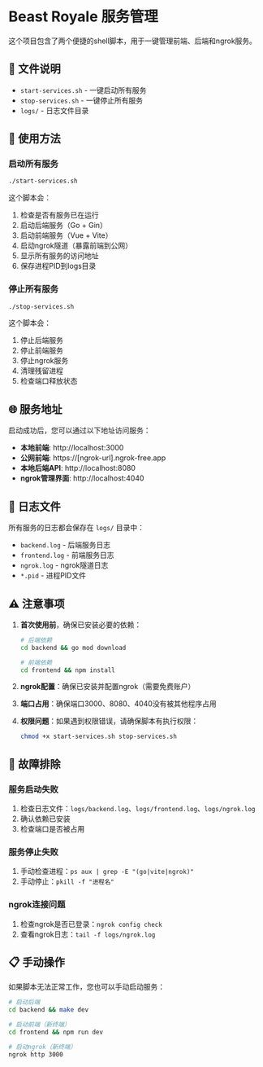 # Beast Royale 服务管理

这个项目包含了两个便捷的shell脚本，用于一键管理前端、后端和ngrok服务。

## 📁 文件说明

- `start-services.sh` - 一键启动所有服务
- `stop-services.sh` - 一键停止所有服务
- `logs/` - 日志文件目录

## 🚀 使用方法

### 启动所有服务
```bash
./start-services.sh
```

这个脚本会：
1. 检查是否有服务已在运行
2. 启动后端服务（Go + Gin）
3. 启动前端服务（Vue + Vite）
4. 启动ngrok隧道（暴露前端到公网）
5. 显示所有服务的访问地址
6. 保存进程PID到logs目录

### 停止所有服务
```bash
./stop-services.sh
```

这个脚本会：
1. 停止后端服务
2. 停止前端服务
3. 停止ngrok服务
4. 清理残留进程
5. 检查端口释放状态

## 🌐 服务地址

启动成功后，您可以通过以下地址访问服务：

- **本地前端**: http://localhost:3000
- **公网前端**: https://[ngrok-url].ngrok-free.app
- **本地后端API**: http://localhost:8080
- **ngrok管理界面**: http://localhost:4040

## 📝 日志文件

所有服务的日志都会保存在 `logs/` 目录中：

- `backend.log` - 后端服务日志
- `frontend.log` - 前端服务日志
- `ngrok.log` - ngrok隧道日志
- `*.pid` - 进程PID文件

## ⚠️ 注意事项

1. **首次使用前**，确保已安装必要的依赖：
   ```bash
   # 后端依赖
   cd backend && go mod download
   
   # 前端依赖
   cd frontend && npm install
   ```

2. **ngrok配置**：确保已安装并配置ngrok（需要免费账户）

3. **端口占用**：确保端口3000、8080、4040没有被其他程序占用

4. **权限问题**：如果遇到权限错误，请确保脚本有执行权限：
   ```bash
   chmod +x start-services.sh stop-services.sh
   ```

## 🔧 故障排除

### 服务启动失败
1. 检查日志文件：`logs/backend.log`、`logs/frontend.log`、`logs/ngrok.log`
2. 确认依赖已安装
3. 检查端口是否被占用

### 服务停止失败
1. 手动检查进程：`ps aux | grep -E "(go|vite|ngrok)"`
2. 手动停止：`pkill -f "进程名"`

### ngrok连接问题
1. 检查ngrok是否已登录：`ngrok config check`
2. 查看ngrok日志：`tail -f logs/ngrok.log`

## 📋 手动操作

如果脚本无法正常工作，您也可以手动启动服务：

```bash
# 启动后端
cd backend && make dev

# 启动前端（新终端）
cd frontend && npm run dev

# 启动ngrok（新终端）
ngrok http 3000
``` 